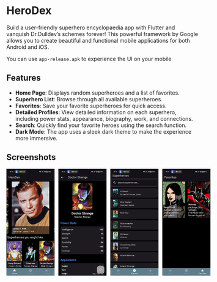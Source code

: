# HeroDex 

Build a user-friendly superhero encyclopaedia app with Flutter and vanquish Dr.Dulldev’s schemes forever! This powerful framework by Google allows you to create beautiful and functional mobile applications for both Android and iOS.

You can use `app-release.apk` to experience the UI on your mobile

## Features

- **Home Page**: Displays random superheroes and a list of favorites.
- **Superhero List**: Browse through all available superheroes.
- **Favorites**: Save your favorite superheroes for quick access.
- **Detailed Profiles**: View detailed information on each superhero, including power stats, appearance, biography, work, and connections.
- **Search**: Quickly find your favorite heroes using the search function.
- **Dark Mode**: The app uses a sleek dark theme to make the experience more immersive.

## Screenshots

<div style="display: flex; flex-direction: row;">
    <img src="images/home.jpeg" alt="HeroDex Home Screen" style="width: 25%; margin-right: 10px;">
    <img src="images/about.jpeg" alt="HeroDex Superhero Profile" style="width: 25%; margin-right: 10px;">
    <img src="images/search.jpeg" alt="HeroDex Favorites" style="width: 25%;margin-right: 10px;">
    <img src="images/favourites.jpeg" alt="HeroDex Favorites" style="width: 25%;">
</div>